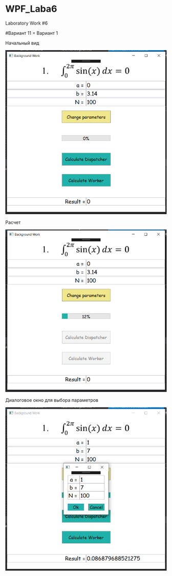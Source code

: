 # WPF_Laba6
Laboratory Work #6

#Вариант 11 = Вариант 1

Начальный вид

<img src="pic1.PNG">

Расчет

<img src="pic2.PNG">

Диалоговое окно для выбора параметров

<img src="pic3.PNG">
